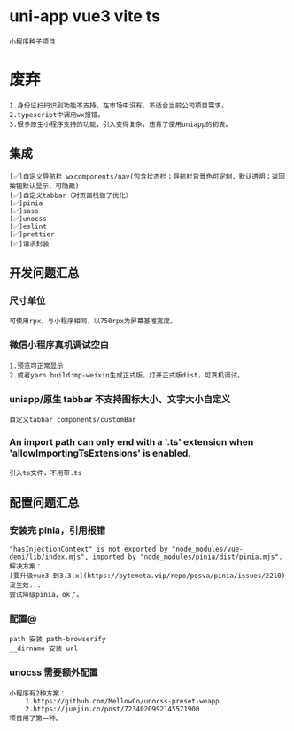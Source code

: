 # uni-app vue3 vite ts

    小程序种子项目

# 废弃
    1.身份证扫码识别功能不支持，在市场中没有，不适合当前公司项目需求。
    2.typescript中调用wx报错。
    3.很多原生小程序支持的功能，引入变得复杂，违背了使用uniapp的初衷。

## 集成

    [✅]自定义导航栏 wxcomponents/nav(包含状态栏；导航栏背景色可定制，默认透明；返回按钮默认显示，可隐藏)
    [✅]自定义tabbar（对页面栈做了优化）
    [✅]pinia
    [✅]sass
    [✅]unocss
    [✅]eslint
    [✅]prettier
    [✅]请求封装

## 开发问题汇总

### 尺寸单位
    可使用rpx，与小程序相同，以750rpx为屏幕基准宽度。

### 微信小程序真机调试空白
    1.预览可正常显示
    2.或者yarn build:mp-weixin生成正式版，打开正式版dist，可真机调试。

### uniapp/原生 tabbar 不支持图标大小、文字大小自定义
    自定义tabbar components/customBar

### An import path can only end with a '.ts' extension when 'allowImportingTsExtensions' is enabled.
    引入ts文件，不用带.ts

## 配置问题汇总

### 安装完 pinia，引用报错

    "hasInjectionContext" is not exported by "node_modules/vue-demi/lib/index.mjs", imported by "node_modules/pinia/dist/pinia.mjs".
    解决方案：
    [要升级vue3 到3.3.x](https://bytemeta.vip/repo/posva/pinia/issues/2210)  没生效...
    尝试降级pinia，ok了。

### 配置@

    path 安装 path-browserify
    __dirname 安装 url

### unocss 需要额外配置

    小程序有2种方案：
        1.https://github.com/MellowCo/unocss-preset-weapp
        2.https://juejin.cn/post/7234020992145571900
    项目用了第一种。
